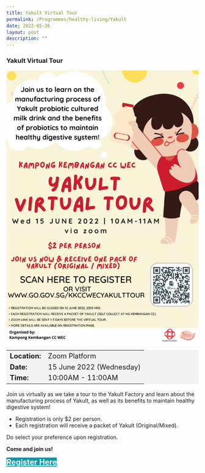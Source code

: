 ```yaml
---
title: Yakult Virtual Tour
permalink: /Programmes/healthy-living/Yakult
date: 2022-05-26
layout: post
description: ""
---
```

### Yakult Virtual Tour ###

<img src="/images/Programmes (June 2022)/Yakult Virtual Tour.png" style="width:650px; height:auto">

<table  style="font-size:130%; background-color:#f2f2f2">
	<tbody>
		<tr>
			 <td><b>Location:</b></td><td> Zoom Platform </td>
		</tr>
		<tr>
		 <td><b>Date:</b> </td><td>15 June 2022 (Wednesday)</td>
		</tr>
		<tr>
			<td> <b>Time:</b> </td><td> 10:00AM - 11:00AM</td>
		</tr>
	</tbody>
</table>

Join us virtually as we take a tour to the Yakult Factory and learn about the manufacturing process of Yakult, as well as its benefits to maintain healthy digestive system!  

* Registration is only $2 per person.
* Each registration will receive a packet of Yakult (Original/Mixed).

Do select your preference upon registration. 

<b>Come and join us!</b>
<div>
	<a href="https://go.gov.sg/KKCCWECYAKULTTOUR" style="font-size:20px; width:35%; height:60px; background-color:#0899AA; color:white" class="bp-button"><b>Register Here</b></a>
</div>